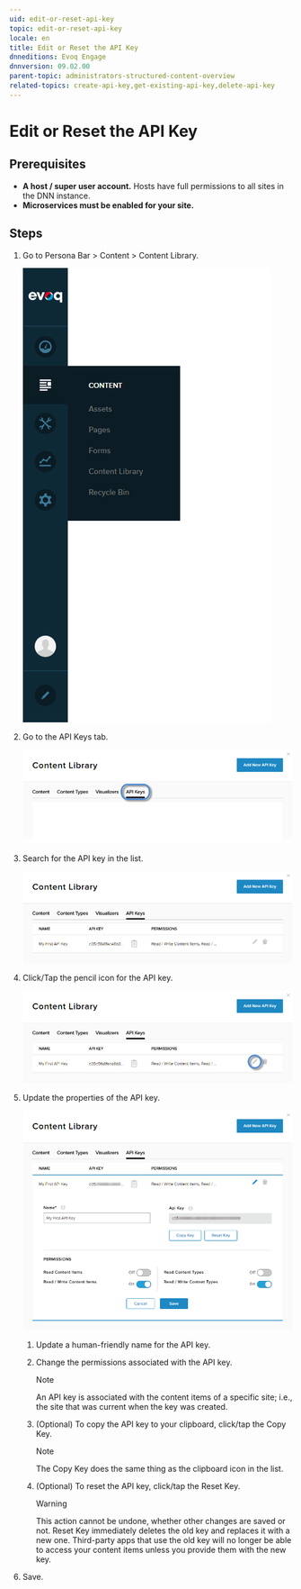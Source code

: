 ```yaml
---
uid: edit-or-reset-api-key
topic: edit-or-reset-api-key
locale: en
title: Edit or Reset the API Key
dnneditions: Evoq Engage
dnnversion: 09.02.00
parent-topic: administrators-structured-content-overview
related-topics: create-api-key,get-existing-api-key,delete-api-key
---
```


# Edit or Reset the API Key

## Prerequisites

*   **A host / super user account.** Hosts have full permissions to all sites in the DNN instance.
*   **Microservices must be enabled for your site.**

## Steps

1.  Go to Persona Bar \> Content \> Content Library.
    
    ![Persona Bar > Content > Content Library](/images/scr-pbar-host-Content-E91.png)
    
2.  Go to the API Keys tab.
    
    ![API Keys](/images/scr-pbtabs-host-Content-ContentLibrary-APIKeys-E91.png)
    
3.  Search for the API key in the list.
    
      
    
    ![API key list](/images/scr-APIKey-list-E91.png)
    
      
    
4.  Click/Tap the pencil icon for the API key.
    
      
    
    ![API key list > pencil icon](/images/scr-APIKey-list-pencil-icon-E91.png)
    
      
    
5.  Update the properties of the API key.
    
      
    
    ![API key name and permissions](/images/scr-APIKey-properties-existing-E91.png)
    
      
    
    1.  Update a human-friendly name for the API key.
    2.  Change the permissions associated with the API key.
        
        > [!NOTE]
        > An API key is associated with the content items of a specific site; i.e., the site that was current when the key was created.
        
    3.  (Optional) To copy the API key to your clipboard, click/tap the Copy Key.
        
        > [!NOTE]
        > The Copy Key does the same thing as the clipboard icon in the list.
        
    4.  (Optional) To reset the API key, click/tap the Reset Key.
        
        > [!WARNING]
        > This action cannot be undone, whether other changes are saved or not. Reset Key immediately deletes the old key and replaces it with a new one. Third-party apps that use the old key will no longer be able to access your content items unless you provide them with the new key.
        
6.  Save.